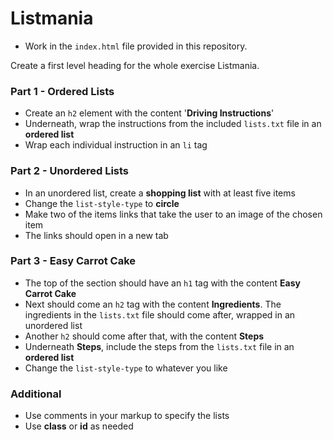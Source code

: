 # Listmania
- Work in the `index.html` file provided in this repository.

Create a first level heading for the whole exercise Listmania.

### Part 1 - Ordered Lists

- Create an `h2` element with the content '**Driving Instructions**'
- Underneath, wrap the instructions from the included `lists.txt` file in an **ordered list**
- Wrap each individual instruction in an `li` tag

### Part 2 - Unordered Lists

- In an unordered list, create a **shopping list** with at least five items
- Change the `list-style-type` to **circle**
- Make two of the items links that take the user to an image of the chosen item
- The links should open in a new tab

### Part 3 - Easy Carrot Cake

- The top of the section should have an `h1` tag with the content **Easy Carrot Cake**
- Next should come an `h2` tag with the content **Ingredients**. The ingredients in the `lists.txt` file should come after, wrapped in an unordered list
- Another `h2` should come after that, with the content **Steps**
- Underneath **Steps**, include the steps from the `lists.txt` file in an **ordered list**
- Change the `list-style-type` to whatever you like

### Additional

- Use comments in your markup to specify the lists
- Use **class** or **id** as needed